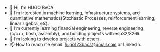 - 👋 Hi, I’m HUGO BACA
- 👀 I’m interested in machine learning, infrastructure systems, and quantitative mathematics(Stochastic Processes, reinforcement learning, linear algebra, etc).
- 🧠 I’m currently learning financial engineering, reverse engineering (c/c++, bash, assembly), and building projects with esp32/8266.
- 🤝 I’m looking to develop projects with others. 
- 📫 How to reach me email: hugo123baca@gmail.com or LinkedIn.
